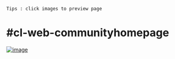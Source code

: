 `Tips : click images to preview page`
# #cl-web-communityhomepage 
<a href="https://anfastech.github.io/MTask-lvl5/cl-web-communityhomepage/" target="_blank" >![image](https://github.com/user-attachments/assets/8c0f5f9a-4f0d-4b5e-84c3-e50807093df6)</a>
